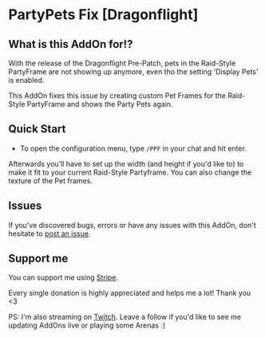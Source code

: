 # PartyPets Fix [Dragonflight]

## What is this AddOn for!?

With the release of the Dragonflight Pre-Patch, pets in the Raid-Style PartyFrame are not showing up anymore, even tho the setting 'Display Pets' is enabled.

This AddOn fixes this issue by creating custom Pet Frames for the Raid-Style PartyFrame and shows the Party Pets again.

## Quick Start

- To open the configuration menu, type `/PPF` in your chat and hit enter.

Afterwards you'll have to set up the width (and height if you'd like to) to make it fit to your current Raid-Style Partyframe. You can also change the texture of the Pet frames.

## Issues

If you've discovered bugs, errors or have any issues with this AddOn, don't hesitate to [post an issue](https://github.com).

## Support me

You can support me using [Stripe](https://buy.stripe.com/dR63cc6Fgaak3GodQR).

Every single donation is highly appreciated and helps me a lot! Thank you <3

PS: I'm also streaming on [Twitch](https://twitch.tv/muleyo). Leave a follow if you'd like to see me updating AddOns live or playing some Arenas :)
